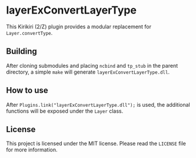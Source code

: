 # layerExConvertLayerType

This Kirikiri (2/Z) plugin provides a modular replacement for `Layer.convertType`.

## Building

After cloning submodules and placing `ncbind` and `tp_stub` in the parent directory, a simple `make` will generate `layerExConvertLayerType.dll`.

## How to use

After `Plugins.link("layerExConvertLayerType.dll");` is used, the additional functions will be exposed under the `Layer` class.

## License

This project is licensed under the MIT license. Please read the `LICENSE` file for more information.  
